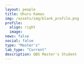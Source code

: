 ```yaml
---
layout: people
title: Uhuru Kamau
img: /assets/img/blank_profile.png
profile:
  align: right
  image:
news: false
social: false
type: "Master's"
lab_type: "Current"
description: QBS Master's Student
---
```

